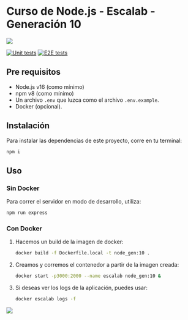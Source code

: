 # Curso de Node.js - Escalab - Generación 10

![](https://tenor.com/view/siuuu-gif-24393397)


[![Unit tests](https://github.com/Escalab-Academy/curso_node_gen_10/actions/workflows/unit-test.yml/badge.svg)](https://github.com/Escalab-Academy/curso_node_gen_10/actions/workflows/unit-test.yml)
[![E2E tests](https://github.com/Escalab-Academy/curso_node_gen_10/actions/workflows/e2e-test.yml/badge.svg)](https://github.com/Escalab-Academy/curso_node_gen_10/actions/workflows/e2e-test.yml)

## Pre requisitos

- Node.js v16 (como mínimo)
- npm v8 (como mínimo)
- Un archivo `.env` que luzca como el archivo `.env.example`.
- Docker (opcional).

## Instalación

Para instalar las dependencias de este proyecto, corre en tu terminal:

```bash
npm i
```

## Uso

### Sin Docker

Para correr el servidor en modo de desarrollo, utiliza:
```bash
npm run express
```

### Con Docker

1. Hacemos un build de la imagen de docker:
    ```bash
    docker build -f Dockerfile.local -t node_gen:10 .
    ```
2. Creamos y corremos el contenedor a partir de la imagen creada:
    ```bash
    docker start -p3000:2000 --name escalab node_gen:10 &
    ```
3. Si deseas ver los logs de la aplicación, puedes usar:
    ```bash
    docker escalab logs -f
    ```


![](https://giphy.com/gifs/manutd-mufc-ggmu-siu-USCRE7JUa7RSAJCtLV)

